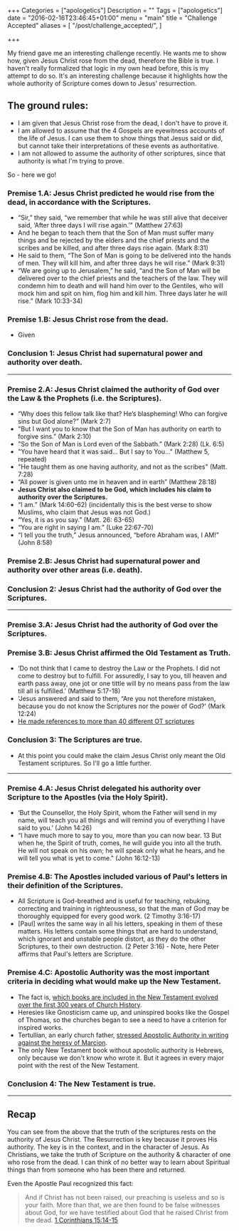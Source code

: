 +++
Categories = ["apologetics"]
Description = ""
Tags = ["apologetics"]
date = "2016-02-16T23:46:45+01:00"
menu = "main"
title = "Challenge Accepted"
aliases = [
  "/post/challenge_accepted/",
]

+++

My friend gave me an interesting challenge recently.  He wants me to show how, given Jesus Christ rose from the dead, therefore the Bible is true.  I haven't really formalized that logic in my own head before, this is my attempt to do so.  It's an interesting challenge because it highlights how the whole authority of Scripture comes down to Jesus' resurrection.

## The ground rules:
* I am given that Jesus Christ rose from the dead, I don't have to prove it.
* I am allowed to assume that the 4 Gospels are eyewitness accounts of the life of Jesus.  I can use them to show things that Jesus said or did, but cannot take their interpretations of these events as authoritative.
* I am not allowed to assume the authority of other scriptures, since that authority is what I'm trying to prove.

So - here we go!


### Premise 1.A: Jesus Christ predicted he would rise from the dead, in accordance with the Scriptures.
* “Sir,” they said, “we remember that while he was still alive that deceiver said, ‘After three days I will rise again.’" (Matthew 27:63)
* And he began to teach them that the Son of Man must suffer many things and be rejected by the elders and the chief priests and the scribes and be killed, and after three days rise again. (Mark 8:31)
* He said to them, “The Son of Man is going to be delivered into the hands of men. They will kill him, and after three days he will rise.” (Mark 9:31)
* “We are going up to Jerusalem,” he said, “and the Son of Man will be delivered over to the chief priests and the teachers of the law. They will condemn him to death and will hand him over to the Gentiles, who will mock him and spit on him, flog him and kill him. Three days later he will rise.” (Mark 10:33-34)

### Premise 1.B: Jesus Christ rose from the dead.
* Given

### Conclusion 1: Jesus Christ had supernatural power and authority over death.

<hr/>

### Premise 2.A: Jesus Christ claimed the authority of God over the Law & the Prophets (i.e. the Scriptures).
* “Why does this fellow talk like that? He’s blaspheming! Who can forgive sins but God alone?” (Mark 2:7)
* "But I want you to know that the Son of Man has authority on earth to forgive sins.” (Mark 2:10)
* "So the Son of Man is Lord even of the Sabbath.” (Mark 2:28) (Lk. 6:5)
* "You have heard that it was said… But I say to You…" (Matthew 5, repeated)
* "He taught them as one having authority, and not as the scribes" (Matt. 7:28)
*  “All power is given unto me in heaven and in earth” (Matthew 28:18)
* <span style="font-weight:bold">Jesus Christ also claimed to be God, which includes his claim to authority over the Scriptures.</span>
* “I am.” (Mark 14:60-62) (incidentally this is the best verse to show Muslims, who claim that Jesus was not God.)
* “Yes, it is as you say.” (Matt. 26: 63-65)
* “You are right in saying I am.” (Luke 22:67-70)
* “I tell you the truth,” Jesus announced, “before Abraham was, I AM!” (John 8:58)

### Premise 2.B: Jesus Christ had supernatural power and authority over other areas (i.e. death).

### Conclusion 2: Jesus Christ had the authority of God over the Scriptures.

<hr/>

### Premise 3.A: Jesus Christ had the authority of God over the Scriptures.

### Premise 3.B: Jesus Christ affirmed the Old Testament as Truth.
*  ‘Do not think that I came to destroy the Law or the Prophets. I did not come to destroy but to fulfill. For assuredly, I say to you, till heaven and earth pass away, one jot or one tittle will by no means pass from the law till all is fulfilled.’ (Matthew 5:17-18)
* 'Jesus answered and said to them, “Are you not therefore mistaken, because you do not know the Scriptures nor the power of God?' (Mark 12:24)
* [He made references to more than 40 different OT scriptures](http://www.redletterchristians.org/when-jesus-quoted-the-ot-and-why-it-matters/)

### Conclusion 3: The Scriptures are true.
* At this point you could make the claim Jesus Christ only meant the Old Testament scriptures.  So I'll go a little further.

<hr/>

### Premise 4.A: Jesus Christ delegated his authority over Scripture to the Apostles (via the Holy Spirit).
* ‘But the Counsellor, the Holy Spirit, whom the Father will send in my name, will teach you all things and will remind you of everything I have said to you.’ (John 14:26)
* “I have much more to say to you, more than you can now bear. 13 But when he, the Spirit of truth, comes, he will guide you into all the truth. He will not speak on his own; he will speak only what he hears, and he will tell you what is yet to come." (John 16:12-13)

### Premise 4.B: The Apostles included various of Paul's letters in their definition of the Scriptures.
* All Scripture is God-breathed and is useful for teaching, rebuking, correcting and training in righteousness, so that the man of God may be thoroughly equipped for every good work. (2 Timothy 3:16-17)
* [Paul] writes the same way in all his letters, speaking in them of these matters. His letters contain some things that are hard to understand, which ignorant and unstable people distort, as they do the other Scriptures, to their own destruction. (2 Peter 3:16) - Note, here Peter affirms that Paul's letters are Scripture.

### Premise 4.C: Apostolic Authority was the most important criteria in deciding what would make up the New Testament.
* The fact is, [which books are included in the New Testament evolved over the first 300 years of Church History](http://www.churchhistory101.com/docs/New-Testament-Canon.pdf).
* Heresies like Gnosticism came up, and uninspired books like the Gospel of Thomas, so the churches began to see a need to have a criterion for inspired works.
* Tertullian, an early church father, [stressed Apostolic Authority in writing against the heresy of Marcion](http://www.letusreason.org/Biblexp174.htm).
* The only New Testament book without apostolic authority is Hebrews, only because we don't know who wrote it.  But it agrees in every major point with the rest of the New Testament.

### Conclusion 4: The New Testament is true.

<hr/>

## Recap
You can see from the above that the truth of the scriptures rests on the authority of Jesus Christ.  The Resurrection is key because it proves His authority.  The key is in the context, and in the character of Jesus.  As Christians, we take the truth of Scripture on the authority & character of one who rose from the dead.  I can think of no better way to learn about Spiritual things than from someone who has been there and returned.

Even the Apostle Paul recognized this fact:

> And if Christ has not been raised, our preaching is useless and so is your faith. More than that, we are then found to be false witnesses about God, for we have testified about God that he raised Christ from the dead.
> <span class="source"><a href="http://biblehub.com/niv/1_corinthians/15.htm">1 Corinthians 15:14-15</a></span>

